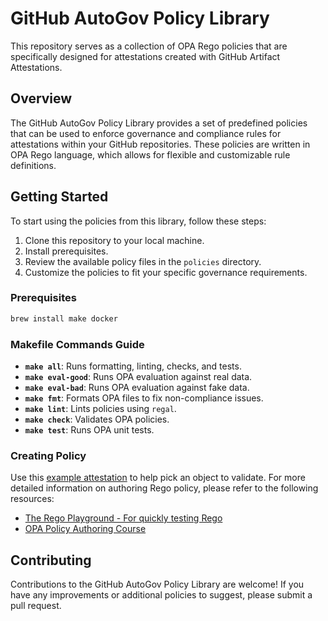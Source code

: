 # GitHub AutoGov Policy Library

This repository serves as a collection of OPA Rego policies that are specifically designed for attestations created with GitHub Artifact Attestations.

## Overview

The GitHub AutoGov Policy Library provides a set of predefined policies that can be used to enforce governance and compliance rules for attestations within your GitHub repositories. These policies are written in OPA Rego language, which allows for flexible and customizable rule definitions.

## Getting Started

To start using the policies from this library, follow these steps:

1. Clone this repository to your local machine.
2. Install prerequisites.
3. Review the available policy files in the `policies` directory.
4. Customize the policies to fit your specific governance requirements.

### Prerequisites

```zsh
brew install make docker
```

### Makefile Commands Guide

- **`make all`**: Runs formatting, linting, checks, and tests.
- **`make eval-good`**: Runs OPA evaluation against real data.
- **`make eval-bad`**: Runs OPA evaluation against fake data.
- **`make fmt`**: Formats OPA files to fix non-compliance issues.
- **`make lint`**: Lints policies using `regal`.
- **`make check`**: Validates OPA policies.
- **`make test`**: Runs OPA unit tests.

### Creating Policy

Use this [example attestation](./test/build_provenance_and_sbom_attestations.json) to help pick an object to validate. For more detailed information on authoring Rego policy, please refer to the following resources:

- [The Rego Playground - For quickly testing Rego](https://play.openpolicyagent.org)
- [OPA Policy Authoring Course](https://academy.styra.com/courses/opa-rego)

## Contributing

Contributions to the GitHub AutoGov Policy Library are welcome! If you have any improvements or additional policies to suggest, please submit a pull request.
